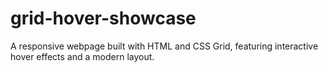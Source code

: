 # grid-hover-showcase
A responsive webpage built with HTML and CSS Grid, featuring interactive hover effects and a modern layout.
